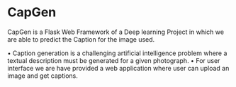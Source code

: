 # CapGen

CapGen is a Flask Web Framework of a Deep learning Project in which we are able to predict the Caption for the image used.

•	Caption generation is a challenging artificial intelligence problem where a textual description must be generated for a given photograph.
•	For user interface we are have provided a web application where user can upload an image and get captions.
